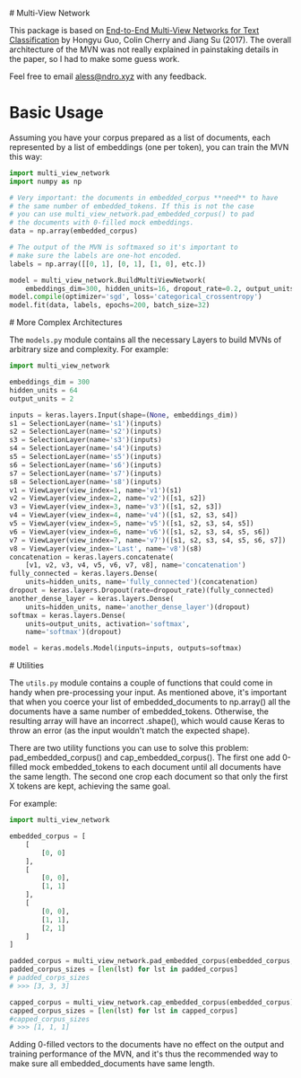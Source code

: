# Multi-View Network

This package is based on [End-to-End Multi-View Networks for Text Classification](https://arxiv.org/abs/1704.05907) by Hongyu Guo, Colin Cherry and Jiang Su (2017). The overall architecture of the MVN was not really explained in painstaking details in the paper, so I had to make some guess work.

Feel free to email aless@ndro.xyz with any feedback.

# Basic Usage

Assuming you have your corpus prepared as a list of documents, each represented by a list of embeddings (one per token), you can train the MVN this way:

```python
import multi_view_network
import numpy as np

# Very important: the documents in embedded_corpus **need** to have
# the same number of embedded_tokens. If this is not the case
# you can use multi_view_network.pad_embedded_corpus() to pad
# the documents with 0-filled mock embeddings.
data = np.array(embedded_corpus)

# The output of the MVN is softmaxed so it's important to
# make sure the labels are one-hot encoded.
labels = np.array([[0, 1], [0, 1], [1, 0], etc.])

model = multi_view_network.BuildMultiViewNetwork(
    embeddings_dim=300, hidden_units=16, dropout_rate=0.2, output_units=2)
model.compile(optimizer='sgd', loss='categorical_crossentropy')
model.fit(data, labels, epochs=200, batch_size=32)
```

# More Complex Architectures

The `models.py` module contains all the necessary Layers to build MVNs of arbitrary size and complexity. For example:

```python
import multi_view_network

embeddings_dim = 300
hidden_units = 64
output_units = 2

inputs = keras.layers.Input(shape=(None, embeddings_dim))
s1 = SelectionLayer(name='s1')(inputs)
s2 = SelectionLayer(name='s2')(inputs)
s3 = SelectionLayer(name='s3')(inputs)
s4 = SelectionLayer(name='s4')(inputs)
s5 = SelectionLayer(name='s5')(inputs)
s6 = SelectionLayer(name='s6')(inputs)
s7 = SelectionLayer(name='s7')(inputs)
s8 = SelectionLayer(name='s8')(inputs)
v1 = ViewLayer(view_index=1, name='v1')(s1)
v2 = ViewLayer(view_index=2, name='v2')([s1, s2])
v3 = ViewLayer(view_index=3, name='v3')([s1, s2, s3])
v4 = ViewLayer(view_index=4, name='v4')([s1, s2, s3, s4])
v5 = ViewLayer(view_index=5, name='v5')([s1, s2, s3, s4, s5])
v6 = ViewLayer(view_index=6, name='v6')([s1, s2, s3, s4, s5, s6])
v7 = ViewLayer(view_index=7, name='v7')([s1, s2, s3, s4, s5, s6, s7])
v8 = ViewLayer(view_index='Last', name='v8')(s8)
concatenation = keras.layers.concatenate(
    [v1, v2, v3, v4, v5, v6, v7, v8], name='concatenation')
fully_connected = keras.layers.Dense(
    units=hidden_units, name='fully_connected')(concatenation)
dropout = keras.layers.Dropout(rate=dropout_rate)(fully_connected)
another_dense_layer = keras.layers.Dense(
    units=hidden_units, name='another_dense_layer')(dropout)
softmax = keras.layers.Dense(
    units=output_units, activation='softmax',
    name='softmax')(dropout)

model = keras.models.Model(inputs=inputs, outputs=softmax)
```

# Utilities

The `utils.py` module contains a couple of functions that could come in handy when pre-processing your input. As mentioned above, it's important that when you coerce your list of embedded_documents to np.array() all the documents have a same number of embedded_tokens. Otherwise, the resulting array will have an incorrect .shape(), which would cause Keras to throw an error (as the input wouldn't match the expected shape).

There are two utility functions you can use to solve this problem: pad_embedded_corpus() and cap_embedded_corpus(). The first one add 0-filled mock embedded_tokens to each document until all documents have the same length. The second one crop each document so that only the first X tokens are kept, achieving the same goal.

For example:

```python
import multi_view_network

embedded_corpus = [
    [
        [0, 0]
    ],
    [
        [0, 0],
        [1, 1]
    ],
    [
        [0, 0],
        [1, 1],
        [2, 1]
    ]
]

padded_corpus = multi_view_network.pad_embedded_corpus(embedded_corpus, embeddings_dim=2)
padded_corpus_sizes = [len(lst) for lst in padded_corpus]
# padded_corps_sizes
# >>> [3, 3, 3]

capped_corpus = multi_view_network.cap_embedded_corpus(embedded_corpus)
capped_corpus_sizes = [len(lst) for lst in capped_corpus]
#capped_corpus_sizes
# >>> [1, 1, 1]
```

Adding 0-filled vectors to the documents have no effect on the output and training performance of the MVN, and it's thus the recommended way to make sure all embedded_documents have same length.
